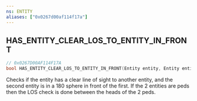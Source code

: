 ```yaml
---
ns: ENTITY
aliases: ["0x0267d00af114f17a"]
---
```

## HAS_ENTITY_CLEAR_LOS_TO_ENTITY_IN_FRONT

```c
// 0x0267D00AF114F17A
bool HAS_ENTITY_CLEAR_LOS_TO_ENTITY_IN_FRONT(Entity entity, Entity entity);
```

Checks if the entity has a clear line of sight to another entity, and the second entity is in a 180 sphere in front of the first. If the 2 entities are peds then the LOS check is done between the heads of the 2 peds.


